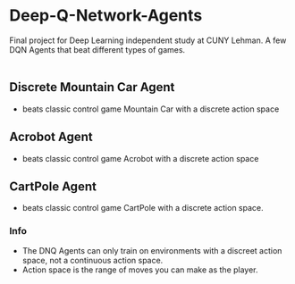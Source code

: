# Deep-Q-Network-Agents
Final project for Deep Learning independent study at CUNY Lehman. A few DQN Agents that beat different types of games.<br><br>
## Discrete Mountain Car Agent <br>
- beats classic control game Mountain Car with a discrete action space <br>
## Acrobot Agent <br>
- beats classic control game Acrobot with a discrete action space <br>
## CartPole Agent <br>
- beats classic control game CartPole with a discrete action space. <br>
### Info
- The DNQ Agents can only train on environments with a discreet action space, not a continuous action space.
- Action space is the range of moves you can make as the player.
